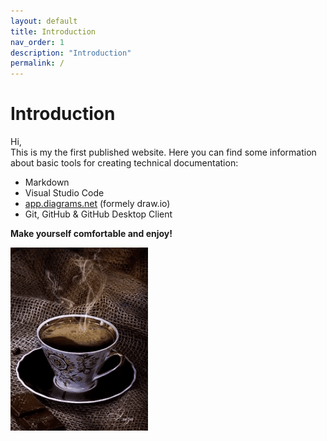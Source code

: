 ```yaml
---
layout: default
title: Introduction
nav_order: 1
description: "Introduction"
permalink: /
---
```


# Introduction
Hi,  
This is my the first published website. Here you can find some information about basic tools for creating technical documentation:
* Markdown
* Visual Studio Code
* [app.diagrams.net](https://app.diagrams.net/) (formely draw.io)
* Git, GitHub & GitHub Desktop Client


**Make yourself comfortable and enjoy!**  

![Coffee](./coffee.gif "Coffee")